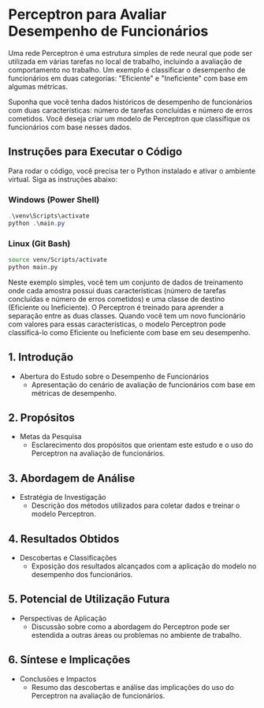 
# Perceptron para Avaliar Desempenho de Funcionários

Uma rede Perceptron é uma estrutura simples de rede neural que pode ser utilizada em várias tarefas no local de trabalho, incluindo a avaliação de comportamento no trabalho. Um exemplo é classificar o desempenho de funcionários em duas categorias: "Eficiente" e "Ineficiente" com base em algumas métricas.

Suponha que você tenha dados históricos de desempenho de funcionários com duas características: número de tarefas concluídas e número de erros cometidos. Você deseja criar um modelo de Perceptron que classifique os funcionários com base nesses dados.

## Instruções para Executar o Código

Para rodar o código, você precisa ter o Python instalado e ativar o ambiente virtual. Siga as instruções abaixo:

### Windows (Power Shell)

```powershell
.\venv\Scripts\activate
python .\main.py
```

### Linux (Git Bash)

```bash
source venv/Scripts/activate
python main.py
```

Neste exemplo simples, você tem um conjunto de dados de treinamento onde cada amostra possui duas características (número de tarefas concluídas e número de erros cometidos) e uma classe de destino (Eficiente ou Ineficiente). O Perceptron é treinado para aprender a separação entre as duas classes. Quando você tem um novo funcionário com valores para essas características, o modelo Perceptron pode classificá-lo como Eficiente ou Ineficiente com base em seu desempenho.

## 1. Introdução
   - Abertura do Estudo sobre o Desempenho de Funcionários
     - Apresentação do cenário de avaliação de funcionários com base em métricas de desempenho.

## 2. Propósitos
   - Metas da Pesquisa
     - Esclarecimento dos propósitos que orientam este estudo e o uso do Perceptron na avaliação de funcionários.

## 3. Abordagem de Análise
   - Estratégia de Investigação
     - Descrição dos métodos utilizados para coletar dados e treinar o modelo Perceptron.

## 4. Resultados Obtidos
   - Descobertas e Classificações
     - Exposição dos resultados alcançados com a aplicação do modelo no desempenho dos funcionários.

## 5. Potencial de Utilização Futura
   - Perspectivas de Aplicação
     - Discussão sobre como a abordagem do Perceptron pode ser estendida a outras áreas ou problemas no ambiente de trabalho.

## 6. Síntese e Implicações
   - Conclusões e Impactos
     - Resumo das descobertas e análise das implicações do uso do Perceptron na avaliação de funcionários.
